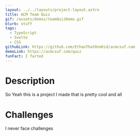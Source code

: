 ```yaml
---
layout: ../../layouts/project-layout.astro
title: ACM Team Quiz
gif: /assets/demos/teamQuizDemo.gif
blurb: stuff
tags:
  - TypeScript
  - Svelte
  - CSS
githubLink: https://github.com/EthanThatOneKid/acmcsuf.com
demoLink: https://acmcsuf.com/quiz
funFact: I farted
---
```


# Description

So Yeah this is a project I made that is pretty cool and all

# Challenges

I never face challenges
